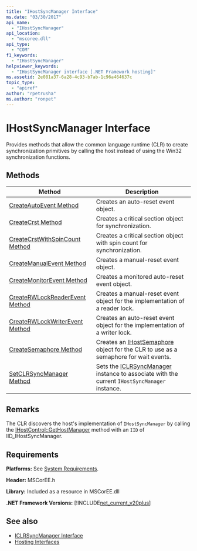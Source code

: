 ```yaml
---
title: "IHostSyncManager Interface"
ms.date: "03/30/2017"
api_name: 
  - "IHostSyncManager"
api_location: 
  - "mscoree.dll"
api_type: 
  - "COM"
f1_keywords: 
  - "IHostSyncManager"
helpviewer_keywords: 
  - "IHostSyncManager interface [.NET Framework hosting]"
ms.assetid: 2e081a37-6a28-4c93-b7ab-1c96a464637c
topic_type: 
  - "apiref"
author: "rpetrusha"
ms.author: "ronpet"
---
```

# IHostSyncManager Interface
Provides methods that allow the common language runtime (CLR) to create synchronization primitives by calling the host instead of using the Win32 synchronization functions.  
  
## Methods  
  
|Method|Description|  
|------------|-----------------|  
|[CreateAutoEvent Method](../../../../docs/framework/unmanaged-api/hosting/ihostsyncmanager-createautoevent-method.md)|Creates an auto-reset event object.|  
|[CreateCrst Method](../../../../docs/framework/unmanaged-api/hosting/ihostsyncmanager-createcrst-method.md)|Creates a critical section object for synchronization.|  
|[CreateCrstWithSpinCount Method](../../../../docs/framework/unmanaged-api/hosting/ihostsyncmanager-createcrstwithspincount-method.md)|Creates a critical section object with spin count for synchronization.|  
|[CreateManualEvent Method](../../../../docs/framework/unmanaged-api/hosting/ihostsyncmanager-createmanualevent-method.md)|Creates a manual-reset event object.|  
|[CreateMonitorEvent Method](../../../../docs/framework/unmanaged-api/hosting/ihostsyncmanager-createmonitorevent-method.md)|Creates a monitored auto-reset event object.|  
|[CreateRWLockReaderEvent Method](../../../../docs/framework/unmanaged-api/hosting/ihostsyncmanager-createrwlockreaderevent-method.md)|Creates a manual-reset event object for the implementation of a reader lock.|  
|[CreateRWLockWriterEvent Method](../../../../docs/framework/unmanaged-api/hosting/ihostsyncmanager-createrwlockwriterevent-method.md)|Creates an auto-reset event object for the implementation of a writer lock.|  
|[CreateSemaphore Method](../../../../docs/framework/unmanaged-api/hosting/ihostsyncmanager-createsemaphore-method.md)|Creates an [IHostSemaphore](../../../../docs/framework/unmanaged-api/hosting/ihostsemaphore-interface.md) object for the CLR to use as a semaphore for wait events.|  
|[SetCLRSyncManager Method](../../../../docs/framework/unmanaged-api/hosting/ihostsyncmanager-setclrsyncmanager-method.md)|Sets the [ICLRSyncManager](../../../../docs/framework/unmanaged-api/hosting/iclrsyncmanager-interface.md) instance to associate with the current `IHostSyncManager` instance.|  
  
## Remarks  
 The CLR discovers the host's implementation of `IHostSyncManager` by calling the [IHostControl::GetHostManager](../../../../docs/framework/unmanaged-api/hosting/ihostcontrol-gethostmanager-method.md) method with an `IID` of IID_IHostSyncManager.  
  
## Requirements  
 **Platforms:** See [System Requirements](../../../../docs/framework/get-started/system-requirements.md).  
  
 **Header:** MSCorEE.h  
  
 **Library:** Included as a resource in MSCorEE.dll  
  
 **.NET Framework Versions:** [!INCLUDE[net_current_v20plus](../../../../includes/net-current-v20plus-md.md)]  
  
## See also
- [ICLRSyncManager Interface](../../../../docs/framework/unmanaged-api/hosting/iclrsyncmanager-interface.md)
- [Hosting Interfaces](../../../../docs/framework/unmanaged-api/hosting/hosting-interfaces.md)

